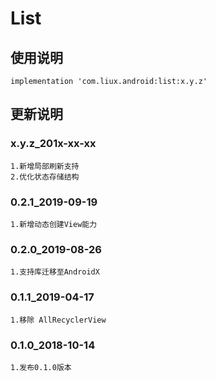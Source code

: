 List
===

使用说明
---
```
implementation 'com.liux.android:list:x.y.z'
```

更新说明
---
### x.y.z_201x-xx-xx
    1.新增局部刷新支持
    2.优化状态存储结构

### 0.2.1_2019-09-19
    1.新增动态创建View能力

### 0.2.0_2019-08-26
    1.支持库迁移至AndroidX

### 0.1.1_2019-04-17
    1.移除 AllRecyclerView

### 0.1.0_2018-10-14
    1.发布0.1.0版本